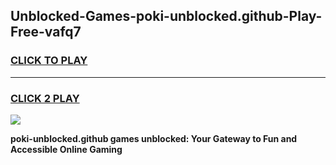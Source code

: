 
## Unblocked-Games-poki-unblocked.github-Play-Free-vafq7
<h3>
<a href="https://premium76.site?title=poki-unblocked.github&ref=23A">CLICK TO PLAY</a></h3>
<hr>

<h3>
<a href="https://premium76.site?title=poki-unblocked.github&ref=23A">CLICK 2 PLAY</a>
  
</h3>

<a href="https://premium76.site?title=poki-unblocked.github&ref=23A"><img src="https://clearcache.store/games.png"></a>


**poki-unblocked.github games unblocked: Your Gateway to Fun and Accessible Online Gaming**
